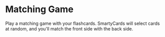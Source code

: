 <script setup>
import GIFPlayer from '@/components/GIFPlayer.vue';
</script>

# Matching Game

<GIFPlayer
  thumbSrc="../img/play-matching-game_thumb.png"
  src="../img/play-matching-game.gif"
  alt="Matching game where users see a 4x4 grid of card sides: 8 famous paintings from art history, and 8 matching descriptions with authors, titles, and dates."
  class="my-4"
/>

Play a matching game with your flashcards. SmartyCards will select cards at random, and you'll match the front side with the back side.
